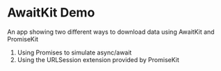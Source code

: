 # AwaitKit Demo

An app showing two different ways to download data using AwaitKit and PromiseKit

1. Using Promises to simulate async/await
2. Using the URLSession extension provided by PromiseKit